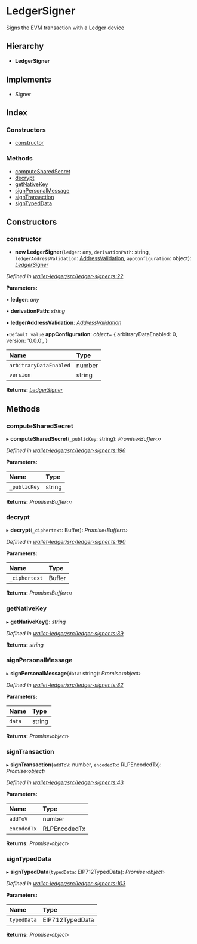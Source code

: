 # LedgerSigner

Signs the EVM transaction with a Ledger device

## Hierarchy

* **LedgerSigner**

## Implements

* Signer

## Index

### Constructors

* [constructor](_ledger_signer_.ledgersigner.md#constructor)

### Methods

* [computeSharedSecret](_ledger_signer_.ledgersigner.md#computesharedsecret)
* [decrypt](_ledger_signer_.ledgersigner.md#decrypt)
* [getNativeKey](_ledger_signer_.ledgersigner.md#getnativekey)
* [signPersonalMessage](_ledger_signer_.ledgersigner.md#signpersonalmessage)
* [signTransaction](_ledger_signer_.ledgersigner.md#signtransaction)
* [signTypedData](_ledger_signer_.ledgersigner.md#signtypeddata)

## Constructors

### constructor

+ **new LedgerSigner**\(`ledger`: any, `derivationPath`: string, `ledgerAddressValidation`: [AddressValidation](../enums/_ledger_wallet_.addressvalidation.md), `appConfiguration`: object\): [_LedgerSigner_](_ledger_signer_.ledgersigner.md)

_Defined in_ [_wallet-ledger/src/ledger-signer.ts:22_](https://github.com/celo-org/celo-monorepo/blob/master/packages/sdk/wallets/wallet-ledger/src/ledger-signer.ts#L22)

**Parameters:**

▪ **ledger**: _any_

▪ **derivationPath**: _string_

▪ **ledgerAddressValidation**: [_AddressValidation_](../enums/_ledger_wallet_.addressvalidation.md)

▪`Default value` **appConfiguration**: _object_= { arbitraryDataEnabled: 0, version: '0.0.0', }

| Name | Type |
| :--- | :--- |
| `arbitraryDataEnabled` | number |
| `version` | string |

**Returns:** [_LedgerSigner_](_ledger_signer_.ledgersigner.md)

## Methods

### computeSharedSecret

▸ **computeSharedSecret**\(`_publicKey`: string\): _Promise‹Buffer‹››_

_Defined in_ [_wallet-ledger/src/ledger-signer.ts:196_](https://github.com/celo-org/celo-monorepo/blob/master/packages/sdk/wallets/wallet-ledger/src/ledger-signer.ts#L196)

**Parameters:**

| Name | Type |
| :--- | :--- |
| `_publicKey` | string |

**Returns:** _Promise‹Buffer‹››_

### decrypt

▸ **decrypt**\(`_ciphertext`: Buffer\): _Promise‹Buffer‹››_

_Defined in_ [_wallet-ledger/src/ledger-signer.ts:190_](https://github.com/celo-org/celo-monorepo/blob/master/packages/sdk/wallets/wallet-ledger/src/ledger-signer.ts#L190)

**Parameters:**

| Name | Type |
| :--- | :--- |
| `_ciphertext` | Buffer |

**Returns:** _Promise‹Buffer‹››_

### getNativeKey

▸ **getNativeKey**\(\): _string_

_Defined in_ [_wallet-ledger/src/ledger-signer.ts:39_](https://github.com/celo-org/celo-monorepo/blob/master/packages/sdk/wallets/wallet-ledger/src/ledger-signer.ts#L39)

**Returns:** _string_

### signPersonalMessage

▸ **signPersonalMessage**\(`data`: string\): _Promise‹object›_

_Defined in_ [_wallet-ledger/src/ledger-signer.ts:82_](https://github.com/celo-org/celo-monorepo/blob/master/packages/sdk/wallets/wallet-ledger/src/ledger-signer.ts#L82)

**Parameters:**

| Name | Type |
| :--- | :--- |
| `data` | string |

**Returns:** _Promise‹object›_

### signTransaction

▸ **signTransaction**\(`addToV`: number, `encodedTx`: RLPEncodedTx\): _Promise‹object›_

_Defined in_ [_wallet-ledger/src/ledger-signer.ts:43_](https://github.com/celo-org/celo-monorepo/blob/master/packages/sdk/wallets/wallet-ledger/src/ledger-signer.ts#L43)

**Parameters:**

| Name | Type |
| :--- | :--- |
| `addToV` | number |
| `encodedTx` | RLPEncodedTx |

**Returns:** _Promise‹object›_

### signTypedData

▸ **signTypedData**\(`typedData`: EIP712TypedData\): _Promise‹object›_

_Defined in_ [_wallet-ledger/src/ledger-signer.ts:103_](https://github.com/celo-org/celo-monorepo/blob/master/packages/sdk/wallets/wallet-ledger/src/ledger-signer.ts#L103)

**Parameters:**

| Name | Type |
| :--- | :--- |
| `typedData` | EIP712TypedData |

**Returns:** _Promise‹object›_

